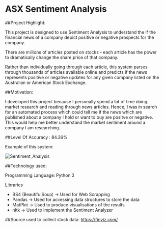 # ASX Sentiment Analysis

##Project Highlight:

This project is designed to use Sentiment Analysis to understand the if the financial news of a company depict positive or negative prospects for the company.

There are millions of articles posted on stocks - each article has the power to dramatically change the share price of that company.

Rather than individually going through each article, this system parses through thousands of articles available online and predicts if the news represents positive or negative updates for any given company listed on the Australian or American Stock Exchange. 

##Motivation:

I developed this project because I personally spend a lot of time doing market research and reading through news articles. Hence, I was in search for an automated process which could tell me if the news which are published about a company I hold or want to buy are positve or negative. This would help me better understand the market sentiment around a company I am researching. 

##Level Of Accuracy :  84.36%

Example of this system:

![Sentiment_Analysis](https://user-images.githubusercontent.com/99856161/211142099-22613b3f-62d5-4b8b-863d-b45a7f3f2a91.png)


##Technology used:

Programming Language: Python 3

Libraries

- BS4 (BeautifulSoup) -> Used for Web Scrapping
- Pandas -> Used for accessing data structures to store the data
- MatPlot -> Used to produce visualisations of the results
- nltk -> Used to implement the Sentiment Analyzer

##Source used to collect stock data: https://finviz.com/

